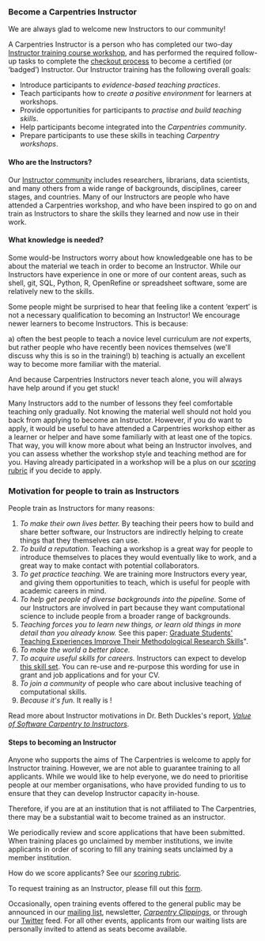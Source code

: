 ### Become a Carpentries Instructor

We are always glad to welcome new Instructors to our community! 

A Carpentries Instructor is a person who has completed our two-day 
[Instructor training course workshop](http://carpentries.github.io/Instructor-training/), and 
has performed the required follow-up tasks to complete 
the [checkout process](http://carpentries.github.io/Instructor-training/checkout/) to become a certified (or ‘badged’) 
Instructor. Our Instructor training has the following overall goals:

- Introduce participants to *evidence-based teaching practices*.
- Teach participants how to *create a positive environment* for learners at workshops.
- Provide opportunities for participants to *practise and build teaching skills*.
- Help participants become integrated into the *Carpentries community*.
- Prepare participants to use these skills in teaching *Carpentry workshops*.

#### Who are the Instructors?

Our [Instructor community](https://carpentries.org/instructors/) includes researchers, librarians, data scientists, and many others 
from a wide range of  backgrounds, disciplines, career stages, and countries. Many of our Instructors are 
people who have attended a Carpentries workshop, and who have been inspired to go on and train as Instructors to 
share the skills they learned and now use in their work.

#### What knowledge is needed?

Some would-be Instructors worry about how knowledgeable one has to be about the material we teach in order to become an Instructor. 
While our Instructors have experience in one or more of our content areas, such as shell, git, SQL, Python, R, OpenRefine or 
spreadsheet software, some are relatively new to the skills. 

Some people might be surprised to hear that feeling like a content ‘expert’ is not a necessary qualification to becoming an 
Instructor! We encourage newer learners to become Instructors. This is because: 

a) often the best people to teach a novice level curriculum are *not* experts, but rather 
people who have recently been novices themselves (we'll discuss why this is so in the training!) 
b) teaching is actually an excellent way to become more familiar with the material. 

And because Carpentries Instructors never teach alone, you will always have help around if you get stuck!

Many Instructors add to the number of lessons they feel comfortable teaching only gradually. Not knowing the material well should not hold you back from applying to become an Instructor. However, if you do want to apply, it would be useful to have attended a Carpentries workshop either as a learner or helper and have some familiarly with at least one of the topics. That way, you will know more about what being an Instructor involves, and you can assess whether the workshop style and teaching method are for you. 
Having already participated in a workshop will be a plus on our [scoring rubric](https://github.com/carpentries/Instructor-training/blob/gh-pages/files/rubric.md) if you decide to apply. 

### Motivation for people to train as Instructors

People train as Instructors for many reasons:

1. *To make their own lives better.* By teaching their peers how to build and share better software, our Instructors are indirectly helping to create things that they themselves can use.
2. *To build a reputation.* Teaching a workshop is a great way for people to introduce themselves to places they would eventually like to work, and a great way to make contact with potential collaborators.
3. *To get practice teaching.* We are training more Instructors every year, and giving them opportunities to teach, which is useful for people with academic careers in mind.
4. *To help get people of diverse backgrounds into the pipeline.* Some of our Instructors are involved in part because they want computational science to include people from a broader range of backgrounds.
5. *Teaching forces you to learn new things, or learn old things in more detail than you already know.* See this paper: [Graduate Students' Teaching Experiences Improve Their Methodological Research Skills](http://science.sciencemag.org/content/333/6045/1037)".
6. *To make the world a better place.* 
7. *To acquire useful skills for careers.* Instructors can expect to develop [this skill set](https://github.com/carpentries/commons/blob/master/text-for-Instructors.md). You can re-use and re-purpose this wording for use in grant and job applications and for your CV.
8. *To join a community* of people who care about inclusive teaching of computational skills. 
9. *Because it's fun.* It really is !

Read more about Instructor motivations in Dr. Beth Duckles's report, [*Value of Software Carpentry to Instructors*](https://software-carpentry.org/files/bib/duckles-Instructor-engagement-2016.pdf).

#### Steps to becoming an Instructor

Anyone who supports the aims of The Carpentries is welcome to apply for Instructor training. However, we are not able to 
guarantee training to all applicants. While we would like to help everyone, we do need to prioritise people 
at our member organisations, who have provided funding to us to ensure that they can develop Instructor capacity in-house. 

Therefore, if you are at an institution that is not affiliated to The Carpentries, there may be a substantial wait 
to become trained as an instructor.

We periodically review and score applications that have been submitted. When training places go unclaimed by member institutions, 
we invite applicants in order of scoring to fill any training seats unclaimed by a member institution. 

How do we score applicants? See our [scoring rubric](https://github.com/carpentries/Instructor-training/blob/gh-pages/files/rubric.md).

To request training as an Instructor, please fill out this [form](https://amy.software-carpentry.org/forms/request_training/).

Occasionally, open training events offered to the general public may be announced 
in our [mailing list](https://carpentries.topicbox.com/groups/discuss), 
newsletter, [*Carpentry Clippings*](http://eepurl.com/cfODMH), or through 
our [Twitter](https://twitter.com/thecarpentries) feed. 
For all other events, applicants from our waiting lists are personally invited to attend as seats become available.
